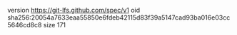 version https://git-lfs.github.com/spec/v1
oid sha256:20054a7633eaa55850e6fdeb42115d83f39a5147cad93ba016e03cc5646cd8c8
size 171
